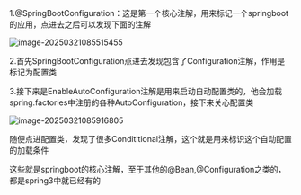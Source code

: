 1.@SpringBootConfiguration：这是第一个核心注解，用来标记一个springboot的应用，点进去之后可以发现下面的注解

![image-20250321085515455](https://gitee.com/believeLight/picture-bed/raw/master/img/image-20250321085515455.png)

2.首先SpringBootConfiguration点进去发现包含了Configuration注解，作用是标记为配置类

3.接下来是EnableAutoConfiguration注解是用来启动自动配置类的，他会加载spring.factories中注册的各种AutoConfiguration，接下来关心配置类

![image-20250321085916805](https://gitee.com/believeLight/picture-bed/raw/master/img/image-20250321085916805.png)

随便点进配置类，发现了很多Condititional注解，这个就是用来标识这个自动配置的加载条件





这些就是springboot的核心注解，至于其他的@Bean,@Configuration之类的，都是spring3中就已经有的